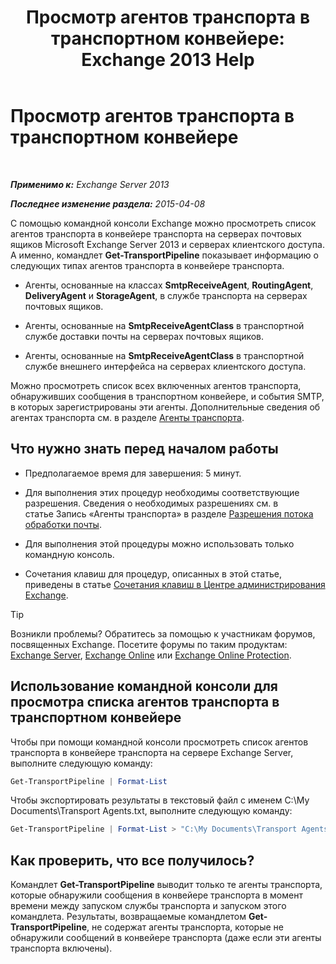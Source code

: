 ﻿---
title: 'Просмотр агентов транспорта в транспортном конвейере: Exchange 2013 Help'
TOCTitle: Просмотр агентов транспорта в транспортном конвейере
ms:assetid: bd715d8e-7b21-48de-8f68-d425d8506e4c
ms:mtpsurl: https://technet.microsoft.com/ru-ru/library/Bb124395(v=EXCHG.150)
ms:contentKeyID: 51408073
ms.date: 04/30/2018
mtps_version: v=EXCHG.150
ms.translationtype: HT
---

# Просмотр агентов транспорта в транспортном конвейере

 

_**Применимо к:** Exchange Server 2013_

_**Последнее изменение раздела:** 2015-04-08_

С помощью командной консоли Exchange можно просмотреть список агентов транспорта в конвейере транспорта на серверах почтовых ящиков Microsoft Exchange Server 2013 и серверах клиентского доступа. А именно, командлет **Get-TransportPipeline** показывает информацию о следующих типах агентов транспорта в конвейере транспорта.

  - Агенты, основанные на классах **SmtpReceiveAgent**, **RoutingAgent**, **DeliveryAgent** и **StorageAgent**, в службе транспорта на серверах почтовых ящиков.

  - Агенты, основанные на **SmtpReceiveAgentClass** в транспортной службе доставки почты на серверах почтовых ящиков.

  - Агенты, основанные на **SmtpReceiveAgentClass** в транспортной службе внешнего интерфейса на серверах клиентского доступа.

Можно просмотреть список всех включенных агентов транспорта, обнаруживших сообщения в транспортном конвейере, и события SMTP, в которых зарегистрированы эти агенты. Дополнительные сведения об агентах транспорта см. в разделе [Агенты транспорта](transport-agents-exchange-2013-help.md).

## Что нужно знать перед началом работы

  - Предполагаемое время для завершения: 5 минут.

  - Для выполнения этих процедур необходимы соответствующие разрешения. Сведения о необходимых разрешениях см. в статье Запись «Агенты транспорта» в разделе [Разрешения потока обработки почты](mail-flow-permissions-exchange-2013-help.md).

  - Для выполнения этой процедуры можно использовать только командную консоль.

  - Сочетания клавиш для процедур, описанных в этой статье, приведены в статье [Сочетания клавиш в Центре администрирования Exchange](keyboard-shortcuts-in-the-exchange-admin-center-exchange-online-protection-help.md).

> [!TIP]  
> Возникли проблемы? Обратитесь за помощью к участникам форумов, посвященных Exchange. Посетите форумы по таким продуктам: <a href="https://go.microsoft.com/fwlink/p/?linkid=60612">Exchange Server</a>, <a href="https://go.microsoft.com/fwlink/p/?linkid=267542">Exchange Online</a> или <a href="https://go.microsoft.com/fwlink/p/?linkid=285351">Exchange Online Protection</a>.


## Использование командной консоли для просмотра списка агентов транспорта в транспортном конвейере

Чтобы при помощи командной консоли просмотреть список агентов транспорта в конвейере транспорта на сервере Exchange Server, выполните следующую команду:

```powershell
Get-TransportPipeline | Format-List
```

Чтобы экспортировать результаты в текстовый файл с именем C:\\My Documents\\Transport Agents.txt, выполните следующую команду:

```powershell
Get-TransportPipeline | Format-List > "C:\My Documents\Transport Agents.txt"
```

## Как проверить, что все получилось?

Командлет **Get-TransportPipeline** выводит только те агенты транспорта, которые обнаружили сообщения в конвейере транспорта в момент времени между запуском службы транспорта и запуском этого командлета. Результаты, возвращаемые командлетом **Get-TransportPipeline**, не содержат агенты транспорта, которые не обнаружили сообщений в конвейере транспорта (даже если эти агенты транспорта включены).

